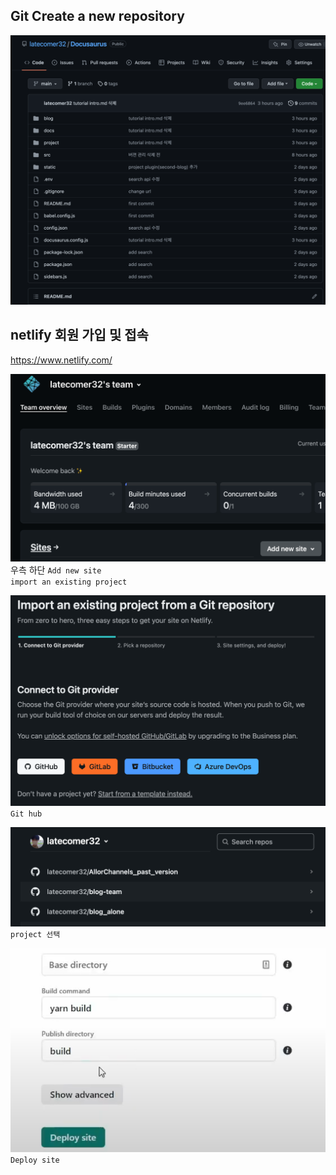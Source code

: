 ## Git Create a new repository

![](2022-09-25-20-48-23.png)

## netlify 회원 가입 및 접속

https://www.netlify.com/

![](2022-09-25-21-46-22.png)
우측 하단 `Add new site`  
`import an existing project`

![](2022-09-25-21-53-07.png)
`Git hub`

![](2022-09-25-21-53-43.png)
`project 선택`

![](2022-09-25-21-57-57.png)
`Deploy site`
